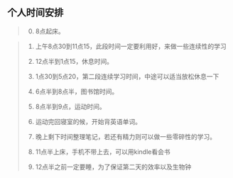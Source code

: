 ## 个人时间安排

>0.  8点起床。

>1.  上午8点30到11点15，此段时间一定要利用好，来做一些连续性的学习
>
>2.  12点半到1点15，休息时间。
>
>3.  1点30到5点20，第二段连续学习时间，中途可以适当放松休息一下
>
>4.  6点半到8点半，图书馆时间。
>
>5.  8点半到9点，运动时间。
>
>6.  运动完回寝室的候，开始背英语单词。
>
>7.  晚上剩下时间整理笔记，若还有精力则可以做一些零碎性的学习。
>
>8.  11点半上床，手机不带上去，可以用kindle看会书
>
>9.  12点半之前一定要睡，为了保证第二天的效率以及生物钟


